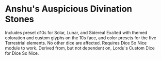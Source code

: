 # Anshu's Auspicious Divination Stones
Includes preset d10s for Solar, Lunar, and Sidereal Exalted with themed coloration and custom glyphs on the 10s face, and color presets for the five Terrestrial elements. No other dice are affected.
Requires Dice So Nice module to work. Derived from, but not dependent on, Lordu's Custom Dice for Dice So Nice.
